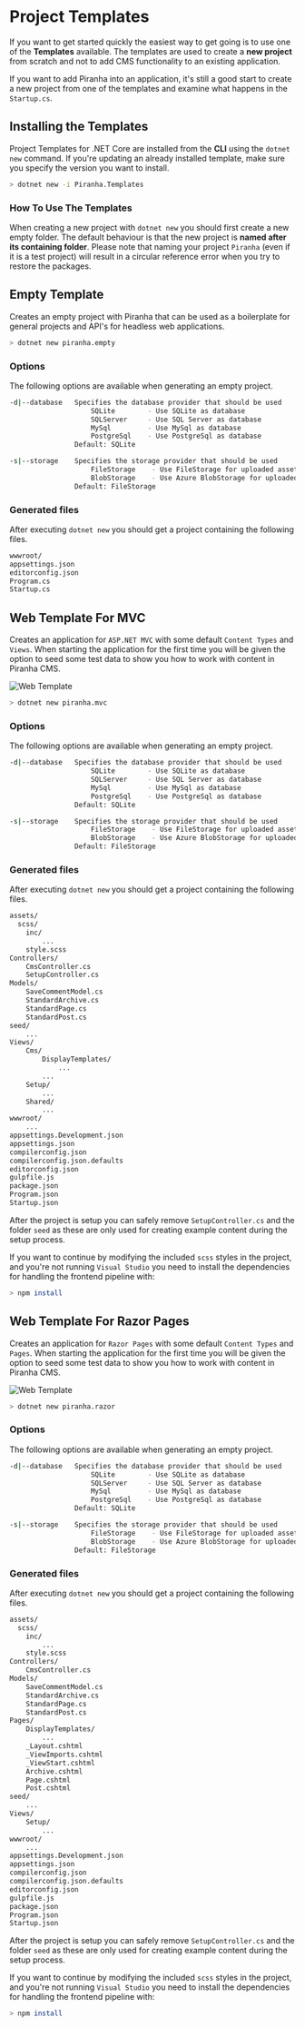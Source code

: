 # Project Templates

If you want to get started quickly the easiest way to get going is to use one of the **Templates** available. The templates are used to create a **new project** from scratch and not to add CMS functionality to an existing application.

If you want to add Piranha into an application, it's still a good start to create a new project from one of the templates and examine what happens in the `Startup.cs`.

## Installing the Templates

Project Templates for .NET Core are installed from the **CLI** using the `dotnet new` command. If you're updating an already installed template, make sure you specify the version you want to install.

~~~ bash
> dotnet new -i Piranha.Templates
~~~

### How To Use The Templates

When creating a new project with `dotnet new` you should first create a new empty folder. The default behaviour is that the new project is **named after its containing folder**. Please note that naming your project `Piranha` (even if it is a test project) will result in a circular reference error when you try to restore the packages.

## Empty Template

Creates an empty project with Piranha that can be used as a boilerplate for general projects and API's for headless web applications.

~~~ bash
> dotnet new piranha.empty
~~~

### Options

The following options are available when generating an empty project.

~~~ bash
-d|--database   Specifies the database provider that should be used
                    SQLite        - Use SQLite as database
                    SQLServer     - Use SQL Server as database
                    MySql         - Use MySql as database
                    PostgreSql    - Use PostgreSql as database
                Default: SQLite

-s|--storage    Specifies the storage provider that should be used
                    FileStorage    - Use FileStorage for uploaded assets
                    BlobStorage    - Use Azure BlobStorage for uploaded assets
                Default: FileStorage
~~~

### Generated files

After executing `dotnet new` you should get a project containing the following files.

~~~ bash
wwwroot/
appsettings.json
editorconfig.json
Program.cs
Startup.cs
~~~

## Web Template For MVC

Creates an application for `ASP.NET MVC` with some default `Content Types` and `Views`. When starting the application for the first time you will be given the option to seed some test data to show you how to work with content in Piranha CMS.

![Web Template](../_assets/templates/screenshot.jpg)

~~~ bash
> dotnet new piranha.mvc
~~~

### Options

The following options are available when generating an empty project.

~~~ bash
-d|--database   Specifies the database provider that should be used
                    SQLite        - Use SQLite as database
                    SQLServer     - Use SQL Server as database
                    MySql         - Use MySql as database
                    PostgreSql    - Use PostgreSql as database
                Default: SQLite

-s|--storage    Specifies the storage provider that should be used
                    FileStorage    - Use FileStorage for uploaded assets
                    BlobStorage    - Use Azure BlobStorage for uploaded assets
                Default: FileStorage
~~~

### Generated files

After executing `dotnet new` you should get a project containing the following files.

~~~ bash
assets/
  scss/
    inc/
        ...
    style.scss
Controllers/
    CmsController.cs
    SetupController.cs
Models/
    SaveCommentModel.cs
    StandardArchive.cs
    StandardPage.cs
    StandardPost.cs
seed/
    ...
Views/
    Cms/
        DisplayTemplates/
            ...
        ...
    Setup/
        ...
    Shared/
        ...
wwwroot/
    ...
appsettings.Development.json
appsettings.json
compilerconfig.json
compilerconfig.json.defaults
editorconfig.json
gulpfile.js
package.json
Program.json
Startup.json
~~~

After the project is setup you can safely remove `SetupController.cs` and the folder `seed` as these are only used for creating example content during the setup process.

If you want to continue by modifying the included `scss` styles in the project, and you're not running `Visual Studio` you need to install the dependencies for handling the frontend pipeline with:

~~~ bash
> npm install
~~~

## Web Template For Razor Pages

Creates an application for `Razor Pages` with some default `Content Types` and `Pages`. When starting the application for the first time you will be given the option to seed some test data to show you how to work with content in Piranha CMS.

![Web Template](../_assets/templates/screenshot.jpg)

~~~ bash
> dotnet new piranha.razor
~~~

### Options

The following options are available when generating an empty project.

~~~ bash
-d|--database   Specifies the database provider that should be used
                    SQLite        - Use SQLite as database
                    SQLServer     - Use SQL Server as database
                    MySql         - Use MySql as database
                    PostgreSql    - Use PostgreSql as database
                Default: SQLite

-s|--storage    Specifies the storage provider that should be used
                    FileStorage    - Use FileStorage for uploaded assets
                    BlobStorage    - Use Azure BlobStorage for uploaded assets
                Default: FileStorage
~~~

### Generated files

After executing `dotnet new` you should get a project containing the following files.

~~~ bash
assets/
  scss/
    inc/
        ...
    style.scss
Controllers/
    CmsController.cs
Models/
    SaveCommentModel.cs
    StandardArchive.cs
    StandardPage.cs
    StandardPost.cs
Pages/
    DisplayTemplates/
        ...
    _Layout.cshtml
    _ViewImports.cshtml
    _ViewStart.cshtml
    Archive.cshtml
    Page.cshtml
    Post.cshtml
seed/
    ...
Views/
    Setup/
        ...
wwwroot/
    ...
appsettings.Development.json
appsettings.json
compilerconfig.json
compilerconfig.json.defaults
editorconfig.json
gulpfile.js
package.json
Program.json
Startup.json
~~~

After the project is setup you can safely remove `SetupController.cs` and the folder `seed` as these are only used for creating example content during the setup process.

If you want to continue by modifying the included `scss` styles in the project, and you're not running `Visual Studio` you need to install the dependencies for handling the frontend pipeline with:

~~~ bash
> npm install
~~~
